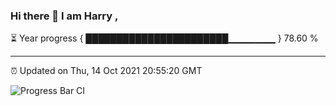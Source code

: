 ### Hi there 👋 I am Harry , 

⏳ Year progress { ███████████████████████▁▁▁▁▁▁▁ } 78.60 %

---

⏰ Updated on Thu, 14 Oct 2021 20:55:20 GMT

![Progress Bar CI](https://github.com/duykhang68/duykhang68/workflows/Progress%20Bar%20CI/badge.svg)
